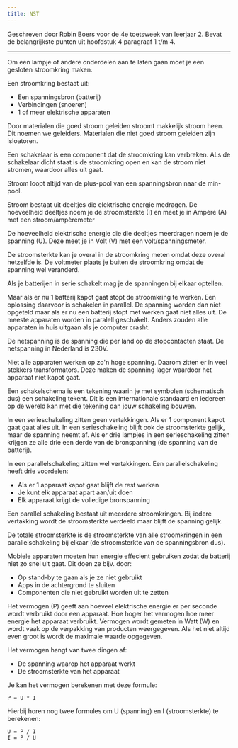 ```yaml
---
title: NST
---
```


Geschreven door Robin Boers voor de 4e toetsweek van leerjaar 2. Bevat de belangrijkste punten uit hoofdstuk 4 paragraaf 1 t/m 4.

---

Om een lampje of andere onderdelen aan te laten gaan moet je een gesloten stroomkring maken.

Een stroomkring bestaat uit:

- Een spanningsbron (batterij)
- Verbindingen (snoeren)
- 1 of meer elektrische apparaten

Door materialen die goed stroom geleiden stroomt makkelijk stroom heen. Dit noemen we geleiders. Materialen die niet goed stroom geleiden zijn isloatoren.

Een schakelaar is een component dat de stroomkring kan verbreken. ALs de schakelaar dicht staat is de stroomkring open en kan de stroom niet stromen, waardoor alles uit gaat.

Stroom loopt altijd van de plus-pool van een spanningsbron naar de min-pool.

Stroom bestaat uit deeltjes die elektrische energie medragen. De hoeveelheid deeltjes noem je de stroomsterkte (I) en meet je in Ampère (A) met een stroom/ampèremeter

De hoeveelheid elektrische energie die die deeltjes meerdragen noem je de spanning (U). Deze meet je in Volt (V) met een volt/spanningsmeter.

De stroomsterkte kan je overal in de stroomkring meten omdat deze overal hetzelfde is. De voltmeter plaats je buiten de stroomkring omdat de spanning wel veranderd.

Als je batterijen in serie schakelt mag je de spanningen bij elkaar optellen.

Maar als er nu 1 batterij kapot gaat stopt de stroomkring te werken. Een oplossing daarvoor is schakelen in parallel. De spanning worden dan niet opgeteld maar als er nu een batterij stopt met werken gaat niet alles uit. De meeste apparaten worden in paralell geschakelt. Anders zouden alle apparaten in huis uitgaan als je computer crasht.

De netspanning is de spanning die per land op de stopcontacten staat. De netspanning in Nederland is 230V.

Niet alle apparaten werken op zo'n hoge spanning. Daarom zitten er in veel stekkers transformators. Deze maken de spanning lager waardoor het apparaat niet kapot gaat.

Een schakelschema is een tekening waarin je met symbolen (schematisch dus) een schakeling tekent. Dit is een internationale standaard en iedereen op de wereld kan met die tekening dan jouw schakeling bouwen.

In een serieschakeling zitten geen vertakkingen. Als er 1 component kapot gaat gaat alles uit. In een serieschakeling blijft ook de stroomsterkte gelijk, maar de spanning neemt af. Als er drie lampjes in een serieschakeling zitten krijgen ze alle drie een derde van de bronspanning (de spanning van de batterij).

In een parallelschakeling zitten wel vertakkingen. Een parallelschakeling heeft drie voordelen:

- Als er 1 apparaat kapot gaat blijft de rest werken
- Je kunt elk apparaat apart aan/uit doen
- Elk apparaat krijgt de volledige bronspanning

Een parallel schakeling bestaat uit meerdere stroomkringen. Bij iedere vertakking wordt de stroomsterkte verdeeld maar blijft de spanning gelijk.

De totale stroomsterkte is de stroomsterkte van alle stroomkringen in een parallelschakeling bij elkaar (de stroomsterkte van de spanningsbron dus).

Mobiele apparaten moeten hun energie effecient gebruiken zodat de batterij niet zo snel uit gaat. Dit doen ze bijv. door:

- Op stand-by te gaan als je ze niet gebruikt
- Apps in de achtergrond te sluiten
- Componenten die niet gebruikt worden uit te zetten

Het vermogen (P) geeft aan hoeveel elektrische energie er per seconde wordt verbruikt door een apparaat. Hoe hoger het vermogen hoe meer energie het apparaat verbruikt. Vermogen wordt gemeten in Watt (W) en wordt vaak op de verpakking van producten weergegeven. Als het niet altijd even groot is wordt de maximale waarde opgegeven.

Het vermogen hangt van twee dingen af:

- De spanning waarop het apparaat werkt
- De stroomsterkte van het apparaat

Je kan het vermogen berekenen met deze formule:

```text
P = U * I
```

Hierbij horen nog twee formules om U (spanning) en I (stroomsterkte) te berekenen:

```text
U = P / I
I = P / U
```
